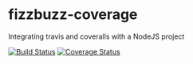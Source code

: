 # fizzbuzz-coverage
Integrating travis and coveralls with a NodeJS project

[![Build Status](https://travis-ci.org/Ejiro-Edwin/fizzbuzz-coverage.svg?branch=master)](https://travis-ci.org/Ejiro-Edwin/fizzbuzz-coverage)
[![Coverage Status](https://coveralls.io/repos/github/Ejiro-Edwin/FizzBuzz-Coverage/badge.svg?branch=master)](https://coveralls.io/github/Ejiro-Edwin/FizzBuzz-Coverage?branch=master)